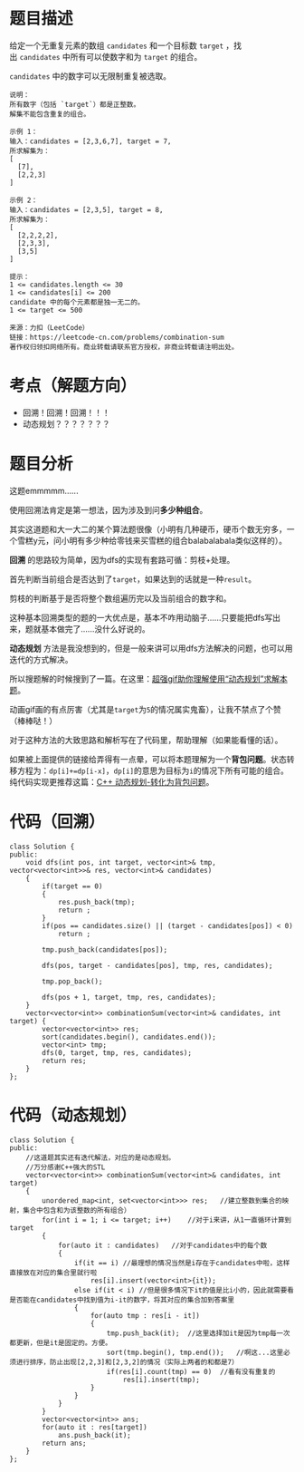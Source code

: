 # 题目描述
给定一个无重复元素的数组 `candidates` 和一个目标数 `target` ，找出 `candidates` 中所有可以使数字和为 `target` 的组合。

`candidates` 中的数字可以无限制重复被选取。

```
说明：
所有数字（包括 `target`）都是正整数。
解集不能包含重复的组合。 
```
```
示例 1：
输入：candidates = [2,3,6,7], target = 7,
所求解集为：
[
  [7],
  [2,2,3]
]
```
```
示例 2：
输入：candidates = [2,3,5], target = 8,
所求解集为：
[
  [2,2,2,2],
  [2,3,3],
  [3,5]
]
```
```
提示：
1 <= candidates.length <= 30
1 <= candidates[i] <= 200
candidate 中的每个元素都是独一无二的。
1 <= target <= 500
```

```
来源：力扣（LeetCode）
链接：https://leetcode-cn.com/problems/combination-sum
著作权归领扣网络所有。商业转载请联系官方授权，非商业转载请注明出处。
```

# 考点（解题方向）
- 回溯！回溯！回溯！！！
- 动态规划？？？？？？？

# 题目分析
这题emmmmm......

使用回溯法肯定是第一想法，因为涉及到问**多少种组合**。

其实这道题和大一大二的某个算法题很像（小明有几种硬币，硬币个数无穷多，一个雪糕y元，问小明有多少种给零钱来买雪糕的组合balabalabala类似这样的）。

**回溯** 的思路较为简单，因为dfs的实现有套路可循：剪枝+处理。

首先判断当前组合是否达到了`target`，如果达到的话就是一种`result`。

剪枝的判断基于是否将整个数组遍历完以及当前组合的数字和。

这种基本回溯类型的题的一大优点是，基本不咋用动脑子......只要能把dfs写出来，题就基本做完了......没什么好说的。

**动态规划** 方法是我没想到的，但是一般来讲可以用dfs方法解决的问题，也可以用迭代的方式解决。

所以搜题解的时候搜到了一篇。在这里：[超强gif助你理解使用“动态规划”求解本题](https://leetcode-cn.com/problems/combination-sum/solution/chao-qiang-gifzhu-ni-shi-yong-dong-tai-gui-hua-qiu/)。

动画gif画的有点厉害（尤其是`target`为`5`的情况属实鬼畜），让我不禁点了个赞（棒棒哒！）

对于这种方法的大致思路和解析写在了代码里，帮助理解（如果能看懂的话）。

如果被上面提供的链接给弄得有一点晕，可以将本题理解为一个**背包问题**。状态转移方程为：`dp[i]+=dp[i-x]`，`dp[i]`的意思为目标为`i`的情况下所有可能的组合。纯代码实现更推荐这篇：[C++ 动态规划-转化为背包问题](https://leetcode-cn.com/problems/combination-sum/solution/c-dong-tai-gui-hua-zhuan-hua-wei-bei-bao-wen-ti-by/)。

# 代码（回溯）
```
class Solution {
public:
    void dfs(int pos, int target, vector<int>& tmp, vector<vector<int>>& res, vector<int>& candidates)
    {
        if(target == 0)
        {
            res.push_back(tmp);
            return ;
        }
        if(pos == candidates.size() || (target - candidates[pos]) < 0)
            return ;

        tmp.push_back(candidates[pos]);

        dfs(pos, target - candidates[pos], tmp, res, candidates);

        tmp.pop_back();

        dfs(pos + 1, target, tmp, res, candidates);
    }
    vector<vector<int>> combinationSum(vector<int>& candidates, int target) {
        vector<vector<int>> res;
        sort(candidates.begin(), candidates.end());
        vector<int> tmp;
        dfs(0, target, tmp, res, candidates);
        return res;
    }
};
```

# 代码（动态规划）
```
class Solution {
public:
    //这道题其实还有迭代解法，对应的是动态规划。
    //万分感谢C++强大的STL
    vector<vector<int>> combinationSum(vector<int>& candidates, int target) 
    {
        unordered_map<int, set<vector<int>>> res;   //建立整数到集合的映射，集合中包含和为该整数的所有组合）
        for(int i = 1; i <= target; i++)    //对于i来讲，从1一直循环计算到target
        {
            for(auto it : candidates)   //对于candidates中的每个数
            {
                if(it == i) //最理想的情况当然是i存在于candidates中啦，这样直接放在对应的集合里就行啦
                    res[i].insert(vector<int>{it});
                else if(it < i) //但是很多情况下it的值是比i小的，因此就需要看是否能在candidates中找到值为i-it的数字，将其对应的集合加到答案里
                {
                    for(auto tmp : res[i - it])
                    {
                        tmp.push_back(it);  //这里选择加it是因为tmp每一次都更新，但是it是固定的。方便。
                        sort(tmp.begin(), tmp.end());   //啊这...这里必须进行排序，防止出现[2,2,3]和[2,3,2]的情况（实际上两者的和都是7）
                        if(res[i].count(tmp) == 0)  //看有没有重复的
                            res[i].insert(tmp);
                    }
                }
            }
        }
        vector<vector<int>> ans;
        for(auto it : res[target])
            ans.push_back(it);
        return ans;
    }
};
```